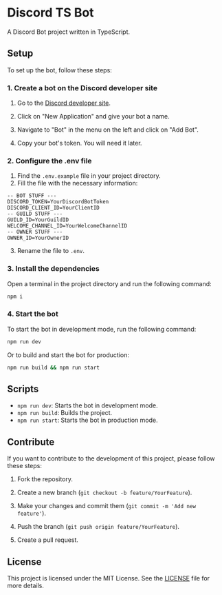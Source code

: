 <!--
Copyright (c) 2024 KibaOfficial

This software is released under the MIT License.

https://opensource.org/licenses/MIT
-->

# Discord TS Bot

A Discord Bot project written in TypeScript.

## Setup

To set up the bot, follow these steps:

### 1. Create a bot on the Discord developer site

1. Go to the [Discord developer site](https://discord.com/developers/applications).

2. Click on "New Application" and give your bot a name.

3. Navigate to "Bot" in the menu on the left and click on "Add Bot".

4. Copy your bot's token. You will need it later.

### 2. Configure the .env file

1. Find the `.env.example` file in your project directory.
2. Fill the file with the necessary information:
```env
-- BOT STUFF ---
DISCORD_TOKEN=YourDiscordBotToken
DISCORD_CLIENT_ID=YourClientID
-- GUILD STUFF ---
GUILD_ID=YourGuildID
WELCOME_CHANNEL_ID=YourWelcomeChannelID
-- OWNER STUFF ---
OWNER_ID=YourOwnerID
```
3. Rename the file to `.env`.

### 3. Install the dependencies

Open a terminal in the project directory and run the following command:
```bash
npm i
```

### 4. Start the bot

To start the bot in development mode, run the following command:
```bash
npm run dev
```

Or to build and start the bot for production:
```bash
npm run build && npm run start
```
## Scripts

- `npm run dev`: Starts the bot in development mode.
- `npm run build`: Builds the project.
- `npm run start`: Starts the bot in production mode.

## Contribute

If you want to contribute to the development of this project, please follow these steps:

1. Fork the repository.

2. Create a new branch (`git checkout -b feature/YourFeature`).
3. Make your changes and commit them (`git commit -m 'Add new feature'`).
4. Push the branch (`git push origin feature/YourFeature`).
5. Create a pull request.

## License

This project is licensed under the MIT License. See the [LICENSE](LICENSE) file for more details.